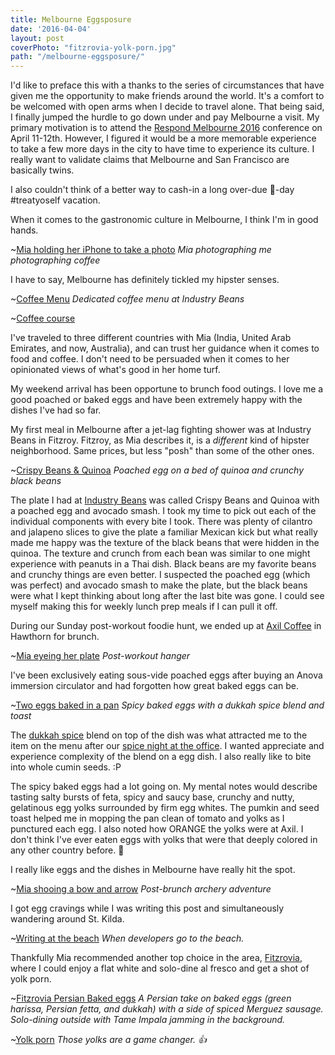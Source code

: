 ```yaml
---
title: Melbourne Eggsposure
date: '2016-04-04'
layout: post
coverPhoto: "fitzrovia-yolk-porn.jpg"
path: "/melbourne-eggsposure/"
---
```

I'd like to preface this with a thanks to the series of circumstances that have given me the opportunity to make friends around the world.
It's a comfort to be welcomed with open arms when I decide to travel alone. That being said, I finally jumped the hurdle to go down under and pay Melbourne a visit.
My primary motivation is to attend the [Respond Melbourne 2016](http://www.webdirections.org/respond16/#speakers) conference on April 11-12th. However, I figured it would be a more memorable experience to take a few more days in the city to have time to experience its culture. I really want to validate claims that Melbourne and San Francisco are basically twins.

I also couldn't think of a better way to cash-in a long over-due :cake:-day #treatyoself vacation.

When it comes to the gastronomic culture in Melbourne, I think I'm in good hands.

~[Mia holding her iPhone to take a photo](mia-melb-guide.jpg)
_Mia photographing me photographing coffee_

I have to say, Melbourne has definitely tickled my hipster senses.

~[Coffee Menu](industry-beans-menu.jpg)
_Dedicated coffee menu at Industry Beans_

~[Coffee course](coffee-course.jpg)

I've traveled to three different countries with Mia (India, United Arab Emirates, and now, Australia), and can trust her guidance when it comes to food and coffee.
I don't need to be persuaded when it comes to her opinionated views of what's good in her home turf.

My weekend arrival has been opportune to brunch food outings. I love me a good poached or baked eggs and have been extremely happy with the dishes I've had so far.

My first meal in Melbourne after a jet-lag fighting shower was at Industry Beans in Fitzroy. Fitzroy, as Mia describes it, is a _different_ kind of hipster neighborhood. Same prices, but less "posh" than some of the other ones.

~[Crispy Beans & Quinoa](crispy-beans.jpg)
_Poached egg on a bed of quinoa and crunchy black beans_

The plate I had at [Industry Beans](http://industrybeans.com/pages/seasonal-menu) was called Crispy Beans and Quinoa with a poached egg and avocado smash. 
I took my time to pick out each of the individual components with every bite I took. There was plenty of cilantro and jalapeno slices to give the plate a familiar Mexican kick but what really made me happy was the texture of the black beans that were hidden in the quinoa.
The texture and crunch from each bean was similar to one might experience with peanuts in a Thai dish. Black beans are my favorite beans and crunchy things are even better.
I suspected the poached egg (which was perfect) and avocado smash to make the plate, but the black beans were what I kept thinking about long after the last bite was gone. I could see myself making this for weekly lunch prep meals if I can pull it off.

During our Sunday post-workout foodie hunt, we ended up at [Axil Coffee](http://axilcoffee.com.au/) in Hawthorn for brunch.

~[Mia eyeing her plate](mia-brunch.jpg)
_Post-workout hanger_

I've been exclusively eating sous-vide poached eggs after buying an Anova immersion circulator and had forgotten how great baked eggs can be.

~[Two eggs baked in a pan](axil-baked-eggs.jpg)
_Spicy baked eggs with a dukkah spice blend and toast_

The [dukkah spice](http://www.thekitchn.com/egyptian-spice-mix-dukkah-91659) blend on top of the dish was what attracted me to the item on the menu after our [spice night at the office](/spice-night/).
I wanted appreciate and experience complexity of the blend on a egg dish. I also really like to bite into whole cumin seeds. :P

The spicy baked eggs had a lot going on. My mental notes would describe tasting salty bursts of feta, spicy and saucy base, crunchy and nutty, gelatinous egg yolks surrounded by firm egg whites.
The pumkin and seed toast helped me in mopping the pan clean of tomato and yolks as I punctured each egg. I also noted how ORANGE the yolks were at Axil.
I don't think I've ever eaten eggs with yolks that were that deeply colored in any other country before. :egg:

I really like eggs and the dishes in Melbourne have really hit the spot.

~[Mia shooing a bow and arrow](mia-bowwoman.jpg)
_Post-brunch archery adventure_

I got egg cravings while I was writing this post and simultaneously wandering around St. Kilda.

~[Writing at the beach](beached-developer.jpg)
_When developers go to the beach._

Thankfully Mia recommended another top choice in the area, [Fitzrovia](http://fitzrovia.com.au/breakfast/), where I could enjoy a flat white and solo-dine al fresco and get a shot of yolk porn.

~[Fitzrovia Persian Baked eggs](fitzrovia-persian-take.jpg)
_A Persian take on baked eggs (green harissa, Persian fetta, and dukkah) with a side of spiced Merguez sausage. Solo-dining outside with Tame Impala jamming in the background._

~[Yolk porn](fitzrovia-yolk-porn.jpg)
_Those yolks are a game changer. :thumbsup:_
